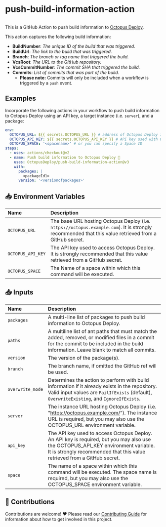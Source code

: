 # push-build-information-action

<img alt= "" src="https://github.com/OctopusDeploy/push-build-information-action/raw/main/assets/github-actions-octopus.png" />

This is a GitHub Action to push build information to [Octopus Deploy](https://octopus.com/).

This action captures the following build information:

- **BuildNumber**: _The unique ID of the build that was triggered._
- **BuildUrl**: _The link to the build that was triggered._
- **Branch**: _The branch or tag name that triggered the build._
- **VcsRoot**: _The URL to the GitHub repository._
- **VcsCommitNumber**: _The commit SHA that triggered the build._
- **Commits**: _List of commits that was part of the build._
  - **Please note:** Commits will only be included when a workflow is triggered by a `push` event.

## Examples

Incorporate the following actions in your workflow to push build information to Octopus Deploy using an API key, a target instance (i.e. `server`), and a package:

```yml
env:
  OCTOPUS_URL: ${{ secrets.OCTOPUS_URL }} # address of Octopus Deploy instance (i.e. https://demo.octopus.app)
  OCTOPUS_API_KEY: ${{ secrets.OCTOPUS_API_KEY }} # API key used with Octopus Deploy instance
  OCTOPUS_SPACE: '<spacename>' # or you can specify a Space ID
steps:
  - uses: actions/checkout@v2
  - name: Push build information to Octopus Deploy 🐙
    uses: OctopusDeploy/push-build-information-action@v3
    with:
      packages: |
        <packageId1>
      version: '<versionofpackages>'
```

## 📥 Environment Variables

| Name              | Description                                                                                                                                          |
| :---------------- | :--------------------------------------------------------------------------------------------------------------------------------------------------- |
| `OCTOPUS_URL`     | The base URL hosting Octopus Deploy (i.e. `https://octopus.example.com`). It is strongly recommended that this value retrieved from a GitHub secret. |
| `OCTOPUS_API_KEY` | The API key used to access Octopus Deploy. It is strongly recommended that this value retrieved from a GitHub secret.                                |
| `OCTOPUS_SPACE`   | The Name of a space within which this command will be executed.                                                                                      |

## 📥 Inputs

| Name             | Description                                                                                                                                                                                                  |
|:-----------------|:-------------------------------------------------------------------------------------------------------------------------------------------------------------------------------------------------------------|
| `packages`       | A multi-line list of packages to push build information to Octopus Deploy.                                                                                                                                   |
| `paths`          | A multiline list of ant paths that must match the added, removed, or modified files in a commit for the commit to be included in the build information. Leave blank to match all commits.                    |
| `version`        | The version of the package(s).                                                                                                                                                                               |
| `branch`         | The branch name, if omitted the GitHub ref will be used.                                                                                                                                                     |
| `overwrite_mode` | Determines the action to perform with build information if it already exists in the repository. Valid input values are `FailIfExists` (default), `OverwriteExisting`, and `IgnoreIfExists`.                  |
| `server`         | The instance URL hosting Octopus Deploy (i.e. "https://octopus.example.com/"). The instance URL is required, but you may also use the OCTOPUS_URL environment variable.                                      |
| `api_key`        | The API key used to access Octopus Deploy. An API key is required, but you may also use the OCTOPUS_API_KEY environment variable. It is strongly recommended that this value retrieved from a GitHub secret. |
| `space`          | The name of a space within which this command will be executed. The space name is required, but you may also use the OCTOPUS_SPACE environment variable.                                                     |

## 🤝 Contributions

Contributions are welcome! :heart: Please read our [Contributing Guide](.github/CONTRIBUTING.md) for information about how to get involved in this project.
